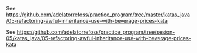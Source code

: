 See https://github.com/adelatorrefoss/practice_program/tree/master/katas_java/05-refactoring-awful-inheritance-use-with-beverage-prices-kata

See https://github.com/adelatorrefoss/practice_program/tree/sesion-05/katas_java/05-refactoring-awful-inheritance-use-with-beverage-prices-kata
